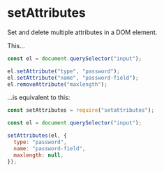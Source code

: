 # setAttributes

Set and delete multiple attributes in a DOM element.

This...

```javascript
const el = document.querySelector("input");

el.setAttribute("type", "password");
el.setAttribute("name", "password-field");
el.removeAttribute("maxlength");
```

...is equivalent to this:

```javascript
const setAttributes = require("setattributes");

const el = document.querySelector("input");

setAttributes(el, {
  type: "password",
  name: "password-field",
  maxlength: null,
});
```
